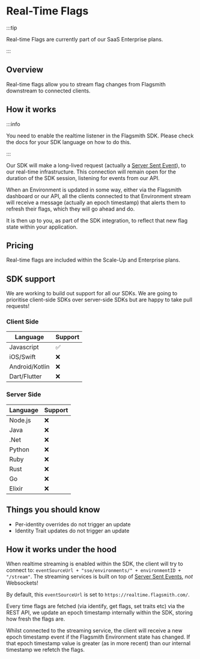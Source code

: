 # Real-Time Flags

:::tip

Real-time Flags are currently part of our SaaS Enterprise plans.

:::

## Overview

Real-time flags allow you to stream flag changes from Flagsmith downstream to connected clients.

## How it works

:::info

You need to enable the realtime listener in the Flagsmith SDK. Please check the docs for your SDK language on how to do
this.

:::

Our SDK will make a long-lived request (actually a
[Server Sent Event](https://developer.mozilla.org/en-US/docs/Web/API/Server-sent_events/Using_server-sent_events)), to
our real-time infrastructure. This connection will remain open for the duration of the SDK session, listening for events
from our API.

When an Environment is updated in some way, either via the Flagsmith dashboard or our API, all the clients connected to
that Environment stream will receive a message (actually an epoch timestamp) that alerts them to refresh their flags,
which they will go ahead and do.

It is then up to you, as part of the SDK integration, to reflect that new flag state within your application.

## Pricing

Real-time flags are included within the Scale-Up and Enterprise plans.

## SDK support

We are working to build out support for all our SDKs. We are going to prioritise client-side SDKs over server-side SDKs
but are happy to take pull requests!

### Client Side

| Language       | Support |
| -------------- | ------- |
| Javascript     | ✅      |
| iOS/Swift      | ❌      |
| Android/Kotlin | ❌      |
| Dart/Flutter   | ❌      |

### Server Side

| Language | Support |
| -------- | ------- |
| Node.js  | ❌      |
| Java     | ❌      |
| .Net     | ❌      |
| Python   | ❌      |
| Ruby     | ❌      |
| Rust     | ❌      |
| Go       | ❌      |
| Elixir   | ❌      |

## Things you should know

* Per-identity overrides do not trigger an update
* Identity Trait updates do not trigger an update

## How it works under the hood

When realtime streaming is enabled within the SDK, the client will try to connect to:
`eventSourceUrl + "sse/environments/" + environmentID + "/stream"`. The streaming services is built on top of
[Server Sent Events](https://developer.mozilla.org/en-US/docs/Web/API/Server-sent_events), _not_ Websockets!

By default, this `eventSourceUrl` is set to `https://realtime.flagsmith.com/`.

Every time flags are fetched (via identify, get flags, set traits etc) via the REST API, we update an epoch timestamp
internally within the SDK, storing how fresh the flags are.

Whilst connected to the streaming service, the client will receive a new epoch timestamp event if the Flagsmith
Environment state has changed. If that epoch timestamp value is greater (as in more recent) than our internal timestamp
we refetch the flags.
